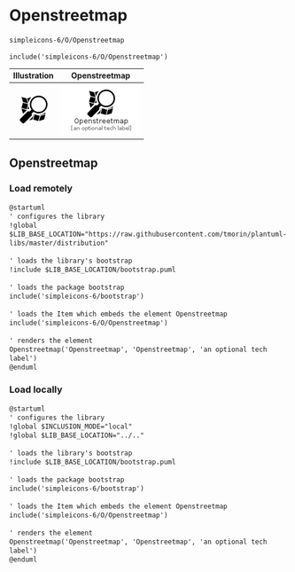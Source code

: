 # Openstreetmap


```text
simpleicons-6/O/Openstreetmap
```

```text
include('simpleicons-6/O/Openstreetmap')
```



| Illustration | Openstreetmap |
| :---: | :---: |
| ![illustration for Illustration](../../simpleicons-6/O/Openstreetmap.png) | ![illustration for Openstreetmap](../../simpleicons-6/O/Openstreetmap.Local.png) |




## Openstreetmap

### Load remotely
```plantuml
@startuml
' configures the library
!global $LIB_BASE_LOCATION="https://raw.githubusercontent.com/tmorin/plantuml-libs/master/distribution"

' loads the library's bootstrap
!include $LIB_BASE_LOCATION/bootstrap.puml

' loads the package bootstrap
include('simpleicons-6/bootstrap')

' loads the Item which embeds the element Openstreetmap
include('simpleicons-6/O/Openstreetmap')

' renders the element
Openstreetmap('Openstreetmap', 'Openstreetmap', 'an optional tech label')
@enduml
```

### Load locally
```plantuml
@startuml
' configures the library
!global $INCLUSION_MODE="local"
!global $LIB_BASE_LOCATION="../.."

' loads the library's bootstrap
!include $LIB_BASE_LOCATION/bootstrap.puml

' loads the package bootstrap
include('simpleicons-6/bootstrap')

' loads the Item which embeds the element Openstreetmap
include('simpleicons-6/O/Openstreetmap')

' renders the element
Openstreetmap('Openstreetmap', 'Openstreetmap', 'an optional tech label')
@enduml
```

